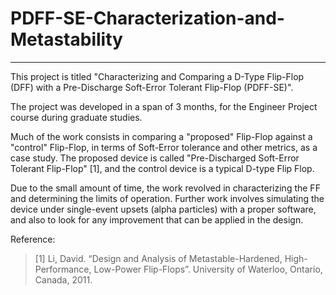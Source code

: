 # PDFF-SE-Characterization-and-Metastability
---------------------------------------------

This project is titled "Characterizing and Comparing a D-Type Flip-Flop (DFF) with a Pre-Discharge Soft-Error Tolerant Flip-Flop (PDFF-SE)".

The project was developed in a span of 3 months, for the Engineer Project course during graduate studies.

Much of the work consists in comparing a "proposed" Flip-Flop against a "control" Flip-Flop, in terms of Soft-Error tolerance and other metrics, as a case study. The proposed device is called "Pre-Discharged Soft-Error Tolerant Flip-Flop" [1], and the control device is a typical D-type Flip Flop. 

Due to the small amount of time, the work revolved in characterizing the FF and determining the limits of operation. Further work involves simulating the device under single-event upsets (alpha particles) with a proper software, and also to look for any improvement that can be applied in the design.


Reference:

>[1]	Li, David. “Design and Analysis of Metastable-Hardened, High-Performance, Low-Power Flip-Flops”. University of Waterloo, Ontario, Canada, 2011.

